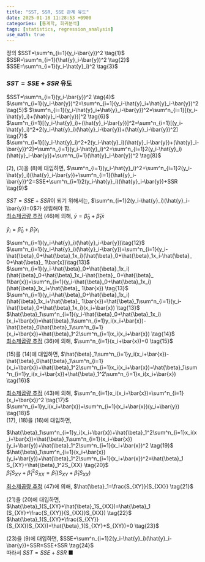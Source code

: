 ```yaml
---
title: "SST, SSR, SSE 관계 유도"
date: 2025-01-18 11:28:53 +0900
categories: [통계학, 회귀분석]
tags: [statistics, regression_analysis]
use_math: true
---
```


정의
$SST=\sum^n_{i=1}(y_i-\bar{y})^2 \tag{1}$  
$SSR=\sum^n_{i=1}(\hat{y}_i-\bar{y})^2 \tag{2}$  
$SSE=\sum^n_{i=1}(y_i-\hat{y}_i)^2 \tag{3}$  

### $SST=SSE+SSR$ 유도

$SST=\sum^n_{i=1}(y_i-\bar{y})^2 \tag{4}$  
$\sum^n_{i=1}(y_i-\bar{y})^2=\sum^n_{i=1}(y_i-\hat{y}_i+\hat{y}_i-\bar{y})^2 \tag{5}$
$\sum^n_{i=1}(y_i-\hat{y}_i+\hat{y}_i-\bar{y})^2=\sum^n_{i=1}[(y_i-\hat{y}_i)+(\hat{y}_i-\bar{y})]^2 \tag{6}$  
$\sum^n_{i=1}[(y_i-\hat{y}_i)+(\hat{y}_i-\bar{y})]^2=\sum^n_{i=1}[(y_i-\hat{y}_i)^2+2(y_i-\hat{y}_i)(\hat{y}_i-\bar{y})+(\hat{y}_i-\bar{y})^2] \tag{7}$  
$\sum^n_{i=1}[(y_i-\hat{y}_i)^2+2(y_i-\hat{y}_i)(\hat{y}_i-\bar{y})+(\hat{y}_i-\bar{y})^2]=\sum^n_{i=1}(y_i-\hat{y}_i)^2+\sum^n_{i=1}2(y_i-\hat{y}_i)(\hat{y}_i-\bar{y})+\sum^n_{i=1}(\hat{y}_i-\bar{y})^2 \tag{8}$  

(2), (3)을 (8)에 대입하면,
$\sum^n_{i=1}(y_i-\hat{y}_i)^2+\sum^n_{i=1}2(y_i-\hat{y}_i)(\hat{y}_i-\bar{y})+\sum^n_{i=1}(\hat{y}_i-\bar{y})^2=SSE+\sum^n_{i=1}2(y_i-\hat{y}_i)(\hat{y}_i-\bar{y})+SSR \tag{9}$  

$SST=SSE+SSR$이 되기 위해서는, $\sum^n_{i=1}2(y_i-\hat{y}_i)(\hat{y}_i-\bar{y})=0$가 성립해야 함.  
[최소제곱량 추정](https://jeongho0715.github.io/posts/2501180001/) (46)에 의해,
$\bar{y}=\hat{\beta}_ 0+\hat{\beta}_ 1\bar{x} \tag{10}$  

$\hat{y}_i=\hat{\beta}_0+\hat{\beta}_1x_i \tag{11}$  

$\sum^n_{i=1}(y_i-\hat{y}_i)(\hat{y}_i-\bar{y})\tag{12}$  
$\sum^n_{i=1}(y_i-\hat{y}_i)(\hat{y}_i-\bar{y})=\sum^n_{i=1}(y_i-\hat{\beta}_0+\hat{\beta}_1x_i)(\hat{\beta}_0+\hat{\beta}_1x_i-\hat{\beta}_ 0+\hat{\beta}_ 1\bar{x})\tag{13}$  
$\sum^n_{i=1}(y_i-\hat{\beta}_0+\hat{\beta}_1x_i)(\hat{\beta}_0+\hat{\beta}_1x_i-\hat{\beta}_ 0+\hat{\beta}_ 1\bar{x})=\sum^n_{i=1}(y_i-\hat{\beta}_0+\hat{\beta}_1x_i)(\hat{\beta}_1x_i+\hat{\beta}_ 1\bar{x}) \tag{13}$  
$\sum^n_{i=1}(y_i-\hat{\beta}_0+\hat{\beta}_1x_i)(\hat{\beta}_1x_i+\hat{\beta}_ 1\bar{x})=\hat{\beta}_1\sum^n_{i=1}(y_i-\hat{\beta}_0+\hat{\beta}_1x_i)(x_i+\bar{x}) \tag{13}$  
$\hat{\beta}_1\sum^n_{i=1}(y_i-\hat{\beta}_0+\hat{\beta}_1x_i)(x_i+\bar{x})=\hat{\beta}_1\sum^n_{i=1}y_i(x_i+\bar{x})-\hat{\beta}_0\hat{\beta}_1\sum^n_{i=1}(x_i+\bar{x})+\hat{\beta}_1^2\sum^n_{i=1}x_i(x_i+\bar{x}) \tag{14}$  
[최소제곱량 추정](https://jeongho0715.github.io/posts/2501180001/) (36)에 의해,
$\sum^n_{i=1}(x_i+\bar{x})=0 \tag{15}$  

(15)를 (14)에 대입하면,
$\hat{\beta}_1\sum^n_{i=1}y_i(x_i+\bar{x})-\hat{\beta}_0\hat{\beta}_1\sum^n_{i=1}(x_i+\bar{x})+\hat{\beta}_1^2\sum^n_{i=1}x_i(x_i+\bar{x})=\hat{\beta}_1\sum^n_{i=1}y_i(x_i+\bar{x})+\hat{\beta}_1^2\sum^n_{i=1}x_i(x_i+\bar{x}) \tag{16}$  

[최소제곱량 추정](https://jeongho0715.github.io/posts/2501180001/) (43)에 의해,
$\sum^n_{i=1}x_i(x_i+\bar{x})=\sum^n_{i=1}(x_i+\bar{x})^2 \tag{17}$  
$\sum^n_{i=1}y_i(x_i+\bar{x})=\sum^n_{i=1}(x_i+\bar{x})(y_i+\bar{y}) \tag{18}$  
(17), (18)을 (16)에 대입하면,

$\hat{\beta}_1\sum^n_{i=1}y_i(x_i+\bar{x})+\hat{\beta}_1^2\sum^n_{i=1}x_i(x_i+\bar{x})=\hat{\beta}_1\sum^n_{i=1}(x_i+\bar{x})(y_i+\bar{y})+\hat{\beta}_1^2\sum^n_{i=1}(x_i+\bar{x})^2 \tag{19}$  
$\hat{\beta}_1\sum^n_{i=1}(x_i+\bar{x})(y_i+\bar{y})+\hat{\beta}_1^2\sum^n_{i=1}(x_i+\bar{x})^2=\hat{\beta}_1 S_{XY}+\hat{\beta}_1^2S_{XX} \tag{20}$  
$\hat{\beta}_1 S_{XY}+\hat{\beta}_1^2S_{XX}=\hat{\beta}_1 (S_{XY}+\hat{\beta}_1S_{XX}) \tag{20}$  

[최소제곱량 추정](https://jeongho0715.github.io/posts/2501180001/) (47)에 의해,
$\hat{\beta}_1=\frac{S_{XY}}{S_{XX}} \tag{21}$

(21)을 (20)에 대입하면,
$\hat{\beta}_1(S_{XY}+\hat{\beta}_1S_{XX})=\hat{\beta}_1 (S_{XY}+\frac{S_{XY}}{S_{XX}}S_{XX}) \tag{22}$  
$\hat{\beta}_1(S_{XY}+\frac{S_{XY}}{S_{XX}}S_{XX})=\hat{\beta}_1(S_{XY}+S_{XY})=0 \tag{23}$  

(23)을 (9)에 대입하면,
$SSE+\sum^n_{i=1}2(y_i-\hat{y}_i)(\hat{y}_i-\bar{y})+SSR=SSE+SSR \tag{24}$  
따라서 $SST=SSE+SSR$ ■